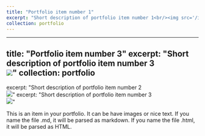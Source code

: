 ```yaml
---
title: "Portfolio item number 1"
excerpt: "Short description of portfolio item number 1<br/><img src='/images/500x300.png'>"
collection: portfolio
---
```


---
title: "Portfolio item number 3"
excerpt: "Short description of portfolio item number 3<br/><img src='/images/500x300.png'>"
collection: portfolio
---
excerpt: "Short description of portfolio item number 2<br/><img src='/images/500x300.png'>"
excerpt: "Short description of portfolio item number 3<br/><img src='/images/500x300.png'>"


This is an item in your portfolio. It can be have images or nice text. If you name the file .md, it will be parsed as markdown. If you name the file .html, it will be parsed as HTML. 
